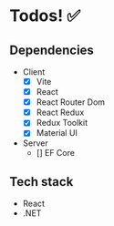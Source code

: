 # Todos! ✅

## Dependencies

* Client
  * [x] Vite
  * [x] React
  * [x] React Router Dom
  * [x] React Redux
  * [x] Redux Toolkit
  * [x] Material UI
* Server
  * [] EF Core

## Tech stack

* React
* .NET
